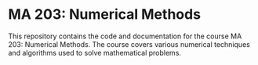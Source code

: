 # MA 203: Numerical Methods


This repository contains the code and documentation for the course MA 203: Numerical Methods. The course covers various numerical techniques and algorithms used to solve mathematical problems.